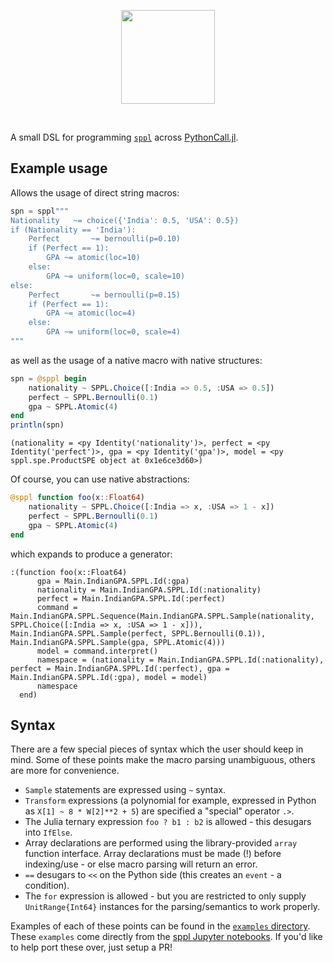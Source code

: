 <p align="center">
<img height="150px" src="sppl.png"/>
</p>
<br>

A small DSL for programming [`sppl`](https://github.com/probcomp/sppl) across [PythonCall.jl](https://github.com/cjdoris/PythonCall.jl).

## Example usage

Allows the usage of direct string macros:

```julia
spn = sppl"""
Nationality   ~= choice({'India': 0.5, 'USA': 0.5})
if (Nationality == 'India'):
    Perfect       ~= bernoulli(p=0.10)
    if (Perfect == 1):  
        GPA ~= atomic(loc=10)
    else:               
        GPA ~= uniform(loc=0, scale=10)
else:
    Perfect       ~= bernoulli(p=0.15)
    if (Perfect == 1):  
        GPA ~= atomic(loc=4)
    else:               
        GPA ~= uniform(loc=0, scale=4)
"""
```

as well as the usage of a native macro with native structures:

```julia
spn = @sppl begin
    nationality ~ SPPL.Choice([:India => 0.5, :USA => 0.5])
    perfect ~ SPPL.Bernoulli(0.1)
    gpa ~ SPPL.Atomic(4)
end
println(spn)
```

```
(nationality = <py Identity('nationality')>, perfect = <py Identity('perfect')>, gpa = <py Identity('gpa')>, model = <py sppl.spe.ProductSPE object at 0x1e6ce3d60>)
```

Of course, you can use native abstractions:

```julia
@sppl function foo(x::Float64)
    nationality ~ SPPL.Choice([:India => x, :USA => 1 - x])
    perfect ~ SPPL.Bernoulli(0.1)
    gpa ~ SPPL.Atomic(4)
end
```

which expands to produce a generator:

```
:(function foo(x::Float64)
      gpa = Main.IndianGPA.SPPL.Id(:gpa)
      nationality = Main.IndianGPA.SPPL.Id(:nationality)
      perfect = Main.IndianGPA.SPPL.Id(:perfect)
      command = Main.IndianGPA.SPPL.Sequence(Main.IndianGPA.SPPL.Sample(nationality, SPPL.Choice([:India => x, :USA => 1 - x])), Main.IndianGPA.SPPL.Sample(perfect, SPPL.Bernoulli(0.1)), Main.IndianGPA.SPPL.Sample(gpa, SPPL.Atomic(4)))
      model = command.interpret()
      namespace = (nationality = Main.IndianGPA.SPPL.Id(:nationality), perfect = Main.IndianGPA.SPPL.Id(:perfect), gpa = Main.IndianGPA.SPPL.Id(:gpa), model = model)
      namespace
  end)
```

## Syntax

There are a few special pieces of syntax which the user should keep in mind. Some of these points make the macro parsing unambiguous, others are more for convenience.

- `Sample` statements are expressed using `~` syntax.
- `Transform` expressions (a polynomial for example, expressed in Python as `X[1] ~ 8 * W[2]**2 + 5`) are specified a "special" operator `.>`.
- The Julia ternary expression `foo ? b1 : b2` is allowed - this desugars into `IfElse`.
- Array declarations are performed using the library-provided `array` function interface. Array declarations must be made (!) before indexing/use - or else macro parsing will return an error.
- `==` desugars to `<<` on the Python side (this creates an `event` - a condition). 
- The `for` expression is allowed - but you are restricted to only supply `UnitRange{Int64}` instances for the parsing/semantics to work properly.

Examples of each of these points can be found in the [`examples` directory](https://github.com/femtomc/SPPL.jl/tree/master/examples). These `examples` come directly from the [sppl Jupyter notebooks](https://github.com/probcomp/sppl/tree/master/examples). If you'd like to help port these over, just setup a PR!
